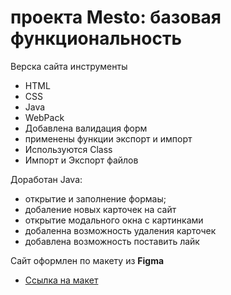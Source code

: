 # проекта Mesto: базовая функциональность

Верска сайта инструменты

* HTML
* CSS
* Java
* WebPack
* Добавлена валидация форм
* применены функции экспорт и импорт
* Используются Class 
* Импорт и Экспорт файлов

Доработан Java:
* открытие и заполнение формаы;
* добаление новых карточек на сайт
* открытие модального окна с картинками
* добаленна возможность удаления карточек
* добавлена возможность поставить лайк


Сайт оформлен по макету из **Figma**

* [Ссылка на макет](https://tatyanaganya.github.io/mesto/src/index.html)


